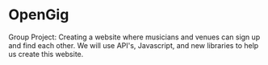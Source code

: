 # OpenGig
Group Project: Creating a website where musicians and venues can sign up and find each other. We will use API's, Javascript, and new libraries to help us create this website.
